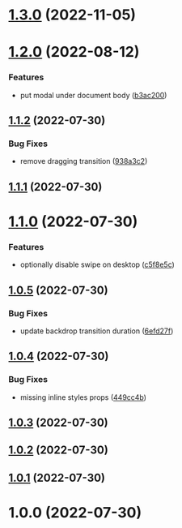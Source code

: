 # [1.3.0](https://github.com/azabraao/react-swipe-to-close-modal/compare/v1.2.0...v1.3.0) (2022-11-05)

# [1.2.0](https://github.com/azabraao/react-swipe-to-close-modal/compare/v1.1.2...v1.2.0) (2022-08-12)


### Features

* put modal under document body ([b3ac200](https://github.com/azabraao/react-swipe-to-close-modal/commit/b3ac200bf6a1f2ac4d1fa3e5c7169be5ec95c906))

## [1.1.2](https://github.com/azabraao/react-swipe-to-close-modal/compare/v1.1.1...v1.1.2) (2022-07-30)


### Bug Fixes

* remove dragging transition ([938a3c2](https://github.com/azabraao/react-swipe-to-close-modal/commit/938a3c2e6fac54347d87b33155a3af92802c4a23))

## [1.1.1](https://github.com/azabraao/react-swipe-to-close-modal/compare/v1.1.0...v1.1.1) (2022-07-30)

# [1.1.0](https://github.com/azabraao/react-swipe-to-close-modal/compare/v1.0.5...v1.1.0) (2022-07-30)


### Features

* optionally disable swipe on desktop ([c5f8e5c](https://github.com/azabraao/react-swipe-to-close-modal/commit/c5f8e5c1eb8bfc9c0ffa8cd4d9d56825044d512d))

## [1.0.5](https://github.com/azabraao/react-swipe-to-close-modal/compare/v1.0.4...v1.0.5) (2022-07-30)


### Bug Fixes

* update backdrop transition duration ([6efd27f](https://github.com/azabraao/react-swipe-to-close-modal/commit/6efd27f1494c5da56ee0bc3493fc5dbf09aad144))

## [1.0.4](https://github.com/azabraao/react-swipe-to-close-modal/compare/v1.0.3...v1.0.4) (2022-07-30)


### Bug Fixes

* missing inline styles props ([449cc4b](https://github.com/azabraao/react-swipe-to-close-modal/commit/449cc4b165a5e5d772b1cd28184fa4fb5137635d))

## [1.0.3](https://github.com/azabraao/react-swipe-to-close-modal/compare/v1.0.2...v1.0.3) (2022-07-30)

## [1.0.2](https://github.com/azabraao/react-swipe-to-close-modal/compare/v1.0.1...v1.0.2) (2022-07-30)

## [1.0.1](https://github.com/azabraao/react-swipe-to-close-modal/compare/v1.0.0...v1.0.1) (2022-07-30)

# 1.0.0 (2022-07-30)
